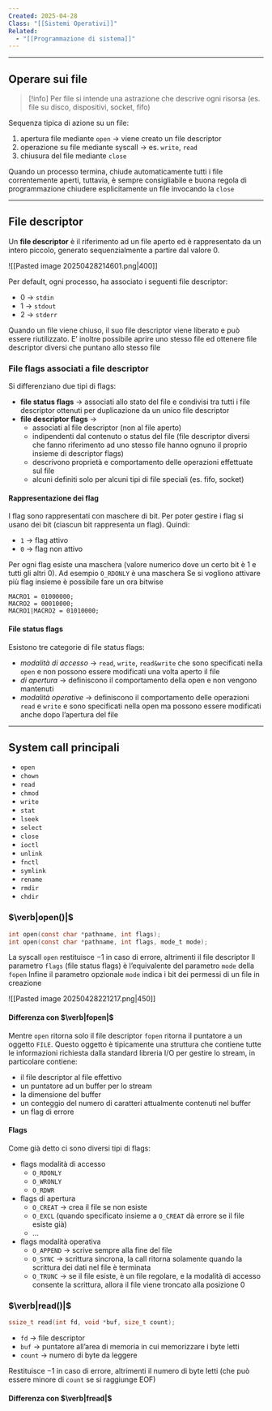 ```yaml
---
Created: 2025-04-28
Class: "[[Sistemi Operativi]]"
Related:
  - "[[Programmazione di sistema]]"
---
```

---
## Operare sui file

>[!info]
>Per file si intende una astrazione che descrive ogni risorsa (es. file su disco, dispositivi, socket, fifo)

Sequenza tipica di azione su un file:
1. apertura file mediante `open` → viene creato un file descriptor
2. operazione su file mediante syscall → es. `write`, `read`
3. chiusura del file mediante `close`

Quando un processo termina, chiude automaticamente tutti i file correntemente aperti, tuttavia, è sempre consigliabile e buona regola di programmazione chiudere esplicitamente un file invocando la `close`

---
## File descriptor
Un **file descriptor** è il riferimento ad un file aperto ed è rappresentato da un intero piccolo, generato sequenzialmente a partire dal valore $0$.

![[Pasted image 20250428214601.png|400]]

Per default, ogni processo, ha associato i seguenti file descriptor:
- $0$ → `stdin`
- $1$ → `stdout`
- $2$ → `stderr`

Quando un file viene chiuso, il suo file descriptor viene liberato e può essere riutilizzato. E’ inoltre possibile aprire uno stesso file ed ottenere file descriptor diversi che puntano allo stesso file

### File flags associati a file descriptor
Si differenziano due tipi di flags:
- **file status flags** → associati allo stato del file e condivisi tra tutti i file descriptor ottenuti per duplicazione da un unico file descriptor
- **file descriptor flags** →
	- associati al file descriptor (non al file aperto)
	- indipendenti dal contenuto o status del file (file descriptor diversi che fanno riferimento ad uno stesso file hanno ognuno il proprio insieme di descriptor flags)
	- descrivono proprietà e comportamento delle operazioni effettuate sul file
	- alcuni definiti solo per alcuni tipi di file speciali (es. fifo, socket)

#### Rappresentazione dei flag
I flag sono rappresentati con maschere di bit. Per poter gestire i flag si usano dei bit (ciascun bit rappresenta un flag). Quindi:
- `1` → flag attivo
- `0` → flag non attivo

Per ogni flag esiste una maschera (valore numerico dove un certo bit è $1$ e tutti gli altri $0$). Ad esempio `O_RDONLY` è una maschera
Se si vogliono attivare più flag insieme è possibile fare un ora bitwise

```
MACRO1 = 01000000;
MACRO2 = 00010000;
MACRO1|MACRO2 = 01010000;
```

#### File status flags
Esistono tre categorie di file status flags:
- *modalità di accesso* → `read`, `write`, `read&write` che sono specificati nella `open` e non possono essere modificati una volta aperto il file
- *di apertura* → definiscono il comportamento della open e non vengono mantenuti
- *modalità operative* → definiscono il comportamento delle operazioni `read` e `write` e sono specificati nella open ma possono essere modificati anche dopo l’apertura del file

---
## System call principali
- `open`
- `chown`
- `read`
- `chmod`
- `write`
- `stat`
- `lseek`
- `select`
- `close`
- `ioctl`
- `unlink`
- `fnctl`
- `symlink`
- `rename`
- `rmdir`
- `chdir`

### $\verb|open()|$

```c
int open(const char *pathname, int flags);
int open(const char *pathname, int flags, mode_t mode);
```

La syscall `open` restituisce $-1$ in caso di errore, altrimenti il file descriptor
Il parametro `flags` (file status flags) è l’equivalente del parametro `mode` della `fopen`
Infine il parametro opzionale `mode` indica i bit dei permessi di un file in creazione

![[Pasted image 20250428221217.png|450]]

#### Differenza con $\verb|fopen|$
Mentre `open` ritorna solo il file descriptor `fopen` ritorna il puntatore a un oggetto `FILE`. Questo oggetto è tipicamente una struttura che contiene tutte le informazioni richiesta dalla standard libreria I/O per gestire lo stream, in particolare contiene:
- il file descriptor al file effettivo
- un puntatore ad un buffer per lo stream
- la dimensione del buffer
- un conteggio del numero di caratteri attualmente contenuti nel buffer
- un flag di errore

#### Flags
Come già detto ci sono diversi tipi di flags:
- flags modalità di accesso
	- `O_RDONLY`
	- `O_WRONLY`
	- `O_RDWR`
- flags di apertura
	- `O_CREAT` → crea il file se non esiste
	- `O_EXCL` (quando specificato insieme a `O_CREAT` dà errore se il file esiste già)
	- …
- flags modalità operativa
	- `O_APPEND` → scrive sempre alla fine del file
	- `O_SYNC` → scrittura sincrona, la call ritorna solamente quando la scrittura dei dati nel file è terminata
	- `O_TRUNC` → se il file esiste, è un file regolare, e la modalità di accesso consente la scrittura, allora il file viene troncato alla posizione $0$

### $\verb|read()|$

```c
ssize_t read(int fd, void *buf, size_t count);
```

- `fd` → file descriptor
- `buf` → puntatore all’area di memoria in cui memorizzare i byte letti
- `count` → numero di byte da leggere

Restituisce $-1$ in caso di errore, altrimenti il numero di byte letti (che può essere minore di `count` se si raggiunge EOF)

#### Differenza con $\verb|fread|$
